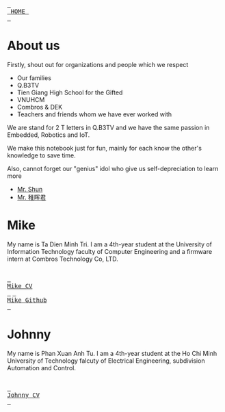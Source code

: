 <br> [<kbd> <br> HOME <br> </kbd>][HOME] <br>
# About us
Firstly, shout out for organizations and people which we respect
* Our families
* Q.B3TV 
* Tien Giang High School for the Gifted
* VNUHCM
* Combros & DEK
* Teachers and friends whom we have ever worked with

We are stand for 2 T letters in Q.B3TV and we have the same passion in Embedded, Robotics and IoT.

We make this notebook just for fun, mainly for each know the other's knowledge to save time.

Also, cannot forget our "genius" idol who give us self-depreciation to learn more
* [Mr. Shun](https://cppdeveloper.com/)
* [Mr. 稚晖君](https://www.youtube.com/@user-ow7ej5ss7j)

# Mike
My name is Ta Dien Minh Tri. I am a 4th-year student at the University of Information Technology faculty of Computer Engineering and a firmware intern at Combros Technology Co, LTD.

<br> [<kbd> <br> Mike CV <br> </kbd>][MIKE_CV]
 [<kbd> <br> Mike Github <br> </kbd>][MIKE_GITHUB]<br>
# Johnny
My name is Phan Xuan Anh Tu. I am a 4th-year student at the Ho Chi Minh University of Technology falcuty of Electrical Engineering, subdivision Automation and Control. 

<br> [<kbd> <br> Johnny CV <br> </kbd>][JOHNNY_CV]<br>

[HOME]: ../README.md
[MIKE_CV]: Mike/TaDienMinhTri-CV.pdf
[MIKE_GITHUB]: https://github.com/tritdm
[JOHNNY_CV]: Johnny/AnhTu_Résume.pdf